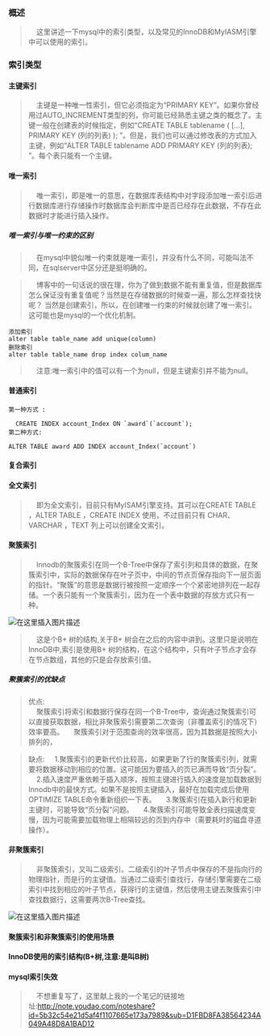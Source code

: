 ### 概述

>&nbsp;&nbsp;&nbsp;&nbsp;这里讲述一下mysql中的索引类型，以及常见的InnoDB和MyIASM引擎中可以使用的索引。

### 索引类型

#### 主键索引

>&nbsp;&nbsp;&nbsp;&nbsp;主键是一种唯一性索引，但它必须指定为“PRIMARY KEY”。如果你曾经用过AUTO_INCREMENT类型的列，你可能已经熟悉主键之类的概念了。主键一般在创建表的时候指定，例如“CREATE TABLE tablename ( [...], PRIMARY KEY (列的列表) ); ”。但是，我们也可以通过修改表的方式加入主键，例如“ALTER TABLE tablename ADD PRIMARY KEY (列的列表); ”。每个表只能有一个主键。

#### 唯一索引
>&nbsp;&nbsp;&nbsp;&nbsp;唯一索引，即是唯一的意思，在数据库表结构中对字段添加唯一索引后进行数据库进行存储操作时数据库会判断库中是否已经存在此数据，不存在此数据时才能进行插入操作。

##### 唯一索引与唯一约束的区别

>&nbsp;&nbsp;&nbsp;&nbsp;在mysql中貌似唯一约束就是唯一索引，并没有什么不同，可能叫法不同，在sqlserver中区分还是挺明确的。 

>&nbsp;&nbsp;&nbsp;&nbsp;博客中的一句话说的很在理，你为了做到数据不能有重复值，但是数据库怎么保证没有重复值呢？当然是在存储数据的时候查一遍，那么怎样查找快呢？ 当然是创建索引，所以，在创建唯一约束的时候就创建了唯一索引。这可能也是mysql的一个优化机制。

```mysql
添加索引
alter table table_name add unique(column)
删除索引
alter table table_name drop index colum_name
```

>&nbsp;&nbsp;&nbsp;&nbsp;注意:唯一索引中的值可以有一个为null，但是主键索引并不能为null。

#### 普通索引

```mysql
第一种方式 :

  CREATE INDEX account_Index ON `award`(`account`);
第二种方式: 

ALTER TABLE award ADD INDEX account_Index(`account`)
```


#### 复合索引


#### 全文索引

>&nbsp;&nbsp;&nbsp;&nbsp;即为全文索引，目前只有MyISAM引擎支持。其可以在CREATE TABLE ，ALTER TABLE ，CREATE INDEX 使用，不过目前只有 CHAR、VARCHAR ，TEXT 列上可以创建全文索引。


#### 聚簇索引

>&nbsp;&nbsp;&nbsp;&nbsp;Innodb的聚簇索引在同一个B-Tree中保存了索引列和具体的数据，在聚簇索引中，实际的数据保存在叶子页中，中间的节点页保存指向下一层页面的指针。“聚簇”的意思是数据行被按照一定顺序一个个紧密地排列在一起存储。一个表只能有一个聚簇索引，因为在一个表中数据的存放方式只有一种。

![在这里插入图片描述](https://img-blog.csdnimg.cn/20190315143608702.?x-oss-process=image/watermark,type_ZmFuZ3poZW5naGVpdGk,shadow_10,text_aHR0cHM6Ly9ibG9nLmNzZG4ubmV0L3FxXzI1NDg0MTQ3,size_16,color_FFFFFF,t_70)

>&nbsp;&nbsp;&nbsp;&nbsp;这是个B+ 树的结构,关于B+ 树会在之后的内容中讲到。这里只是说明在InnoDB中,索引是使用B+ 树的结构，在这个结构中，只有叶子节点才会存在节点数组，其他的只是会存放索引值。

##### 聚簇索引的优缺点

>优点:<br/>&nbsp;&nbsp;&nbsp;&nbsp;聚簇索引将索引和数据行保存在同一个B-Tree中，查询通过聚簇索引可以直接获取数据，相比非聚簇索引需要第二次查询（非覆盖索引的情况下）效率要高。
&nbsp;&nbsp;&nbsp;&nbsp;聚簇索引对于范围查询的效率很高，因为其数据是按照大小排列的，


>缺点:
&nbsp;&nbsp;&nbsp;&nbsp;1.聚簇索引的更新代价比较高，如果更新了行的聚簇索引列，就需要将数据移动到相应的位置。这可能因为要插入的页已满而导致“页分裂”。
&nbsp;&nbsp;&nbsp;&nbsp;2.插入速度严重依赖于插入顺序，按照主键进行插入的速度是加载数据到Innodb中的最快方式。如果不是按照主键插入，最好在加载完成后使用OPTIMIZE TABLE命令重新组织一下表。
&nbsp;&nbsp;&nbsp;&nbsp;3.聚簇索引在插入新行和更新主键时，可能导致“页分裂”问题。
&nbsp;&nbsp;&nbsp;&nbsp;4.聚簇索引可能导致全表扫描速度变慢，因为可能需要加载物理上相隔较远的页到内存中（需要耗时的磁盘寻道操作）。


#### 非聚簇索引

>&nbsp;&nbsp;&nbsp;&nbsp;非聚簇索引，又叫二级索引。二级索引的叶子节点中保存的不是指向行的物理指针，而是行的主键值。当通过二级索引查找行，存储引擎需要在二级索引中找到相应的叶子节点，获得行的主键值，然后使用主键去聚簇索引中查找数据行，这需要两次B-Tree查找。

![在这里插入图片描述](https://img-blog.csdnimg.cn/20190315145432234.)



#### 聚簇索引和非聚簇索引的使用场景



#### InnoDB使用的索引结构(B+树,注意:是叫B树)

#### mysql索引失效

> &nbsp;&nbsp;&nbsp;&nbsp;不想重复写了，这里献上我的一个笔记的链接地址:http://note.youdao.com/noteshare?id=5b32c54e21d5af4f1107665e173a7989&sub=D1FBD8FA38564234A049A48D8A1BAD12